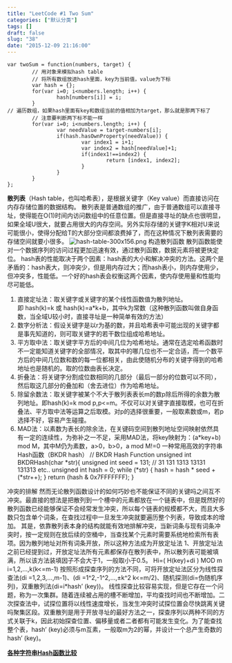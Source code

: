 ```yaml
---
title: "LeetCode #1 Two Sum"
categories: ["默认分类"]
tags: []
draft: false
slug: "38"
date: "2015-12-09 21:16:00"
---
```


    var twoSum = function(numbers, target) {
            // 用对象来模拟hash table
            // 将所有数组放进hash里面，key为当前值，value为下标
            var hash = {};
            for(var i=0; i<numbers.length; i++) {
                    hash[numbers[i]] = i;
            }
    // 遍历数组，如果hash里面有key和数组当前的值相加为target，那么就是那两下标了
            // 注意要判断两下标不能一样
            for(var i=0; i<numbers.length; i++) {
                    var needValue = target-numbers[i];
                    if(hash.hasOwnProperty(needValue)) {
                            var index1 = i+1;
                            var index2 = hash[needValue]+1;
                            if(index1!==index2) {
                                    return [index1, index2];
                            }
                    }
            }
    };

**散列表**（Hash table，也叫哈希表），是根据关键字（Key value）而直接访问在内存存储位置的数据结构。
散列表是普通数组的推广，由于普通数组可以直接寻址，使得能在O(1)时间内访问数组中的任意位置。但是直接寻址的缺点也很明显，如果全域U很大，就要占用很大的内存空间。另外实际存储的关键字K相对U来说可能很小，使得分配给T的大部分空间都浪费掉了，而在这种情况下散列表需要的存储空间就要小很多。
![hash-table-300x156.png][1]
构造散列函数
散列函数能使对一个数据序列的访问过程更加迅速有效，通过散列函数，数据元素将被更快定位。
hash表的性能取决于两个因素：hash表的大小和解决冲突的方法。这两个是矛盾的：hash表大，则冲突少，但是用内存过大；而hash表小，则内存使用少，但冲突多，性能低。一个好的hash表会权衡这两个因素，使内存使用量和性能均尽可能低。
1. 直接定址法：取关键字或关键字的某个线性函数值为散列地址。即 hash(k)=k 或 hash(k)=a*k+b，其中k为常数（这种散列函数叫做自身函数，当全域U较小时，直接寻址是一种简单有效的方法）
2. 数字分析法：假设关键字是以r为基的数，并且哈希表中可能出现的关键字都是事先知道的，则可取关键字的若干数位组成哈希地址。
3. 平方取中法：取关键字平方后的中间几位为哈希地址。通常在选定哈希函数时不一定能知道关键字的全部情况，取其中的哪几位也不一定合适，而一个数平方后的中间几位数和数的每一位都相关，由此使随机分布的关键字得到的哈希地址也是随机的。取的位数由表长决定。
4. 折叠法：将关键字分割成位数相同的几部分（最后一部分的位数可以不同），然后取这几部分的叠加和（舍去进位）作为哈希地址。
5. 除留余数法：取关键字被某个不大于散列表表长m的数p除后所得的余数为散列地址。即hash(k)=k mod p,p<=m。不仅可以对关键字直接取模，也可在折叠法、平方取中法等运算之后取模。对p的选择很重要，一般取素数或m，若p选择不好，容易产生碰撞。
6. MAD法：以素数为表长的除余法，在关键码空间到散列地址空间映射依然具有一定的连续性，为弥补之一不足，采用MAD法，将key映射为：(a*key+b) mod M，其中M仍为素数，a>0，b>0，a mod M!=0
一种常用高效的字符串Hash函数（BKDR hash）
// BKDR Hash Function
unsigned int BKDRHash(char *str){
    unsigned int seed = 131; // 31 131 1313 13131 131313 etc..
    unsigned int hash = 0;
    while (*str) {
        hash = hash * seed + (*str++);
    }
    return (hash & 0x7FFFFFFF);
}

冲突的排解
然而无论散列函数设计的如何巧妙也不能保证不同的关键吗之间互不冲突。最直接的想法是把散列到一个槽中的元素都放在一个链表中，但是既然好的散列函数已经能够保证不会经常发生冲突，所以每个链表的规模都不大，而且大多数只包含单个词条，在查找过程中一旦发生冲突就要遍历整个列表，导致成本的增加。
其是，依靠散列表本身的结构就能有效地排解冲突，当新词条与现有词条冲突时，按一定规则在放后续的空桶中，当查找某个元素时需要系统地检索所有表项。因为散列地址对所有词条开放，所以这种方法成为开放定址法
1、开放定址法
之前已经提到过，开放定址法所有元素都保存在散列表中，所以散列表可能被填满，所以该方法装填因子不会大于1，一般取小于0.5。
Hi=( H(key)+di ) MOD m i=1,2,…,k(k<=m-1)
按照形成探查序列的方法不同，可将开放定址法区分为线性探查法(di =1,2,3,…,m-1)、(di =1^2,-1^2,…,±k^2 k<=m/2)、随机探测(di=伪随机序列)，双重散列法(di=i*hash’ (key))。
线性探查比较容易实现，但是它存在一个问题，称为一次集群。随着连续被占用的槽不断增加，平均查找时间也不断增加。二次探查法中，试探位置将以线性速度增长，当发生冲突时试探位置会尽快跳离关键吗聚集区段。双重散列是用于开放寻址的最好方法之一，探查序列以两种不同的方式关联于k，因此初始探查位置、偏移量或者二者都有可能发生变化。为了能查找整个表，hash’ (key)必须与m互素，一般取m为2的幂，并设计一个总产生奇数的hash’ (key)。

**[各种字符串Hash函数比较][2]**

  [1]: http://www.img.zhangchen915.com/2015/12/2996978664.png
  [2]: https://www.byvoid.com/blog/string-hash-compare
